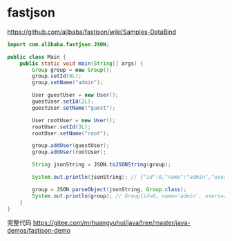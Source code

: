 # fastjson

<https://github.com/alibaba/fastjson/wiki/Samples-DataBind>

```java
import com.alibaba.fastjson.JSON;

public class Main {
    public static void main(String[] args) {
        Group group = new Group();
        group.setId(0L);
        group.setName("admin");

        User guestUser = new User();
        guestUser.setId(2L);
        guestUser.setName("guest");

        User rootUser = new User();
        rootUser.setId(3L);
        rootUser.setName("root");

        group.addUser(guestUser);
        group.addUser(rootUser);

        String jsonString = JSON.toJSONString(group);

        System.out.println(jsonString); // {"id":0,"name":"admin","users":[{"id":2,"name":"guest"},{"id":3,"name":"root"}]}

        group = JSON.parseObject(jsonString, Group.class);
        System.out.println(group); // Group{id=0, name='admin', users=[User{id=2, name='guest'}, User{id=3, name='root'}]}
    }
}
```

完整代码 <https://gitee.com/mrhuangyuhui/java/tree/master/java-demos/fastjson-demo>